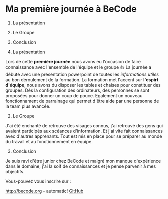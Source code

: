 # Ma première journée à BeCode

1. La présentation
2. Le Groupe
3. Conclusion

1. La présentation

Lors de cette **première journée** nous avons eu l'occasion de faire connaissance avec l'ensemble de l'équipe et le groupe :+1:
La journée a débuté avec une présentation powerpoint de toutes les *informations utiles* au bon déroulement de la formation.
La formation met l'accent sur **l'espirt d'équipe**, nous avons du disposer les tables et chaises pour constituer des groupes.
Dés la configuration des ordinateurs, des personnes se sont proposées pour donner un coup de pouce.
Egalement un nouveau fonctionnament de parrainage qui permet d'être aide par une personne de la team plus avancée.

2. Le Groupe

J'ai été enchanté de retrouve des visages connus, j'ai retrouvé des gens qui avaient participés aux scéances d'information.
Et j'ai vite fait connaissances avec d'autres apprenants.
Tout est mis en place pour se préparer au monde du travail et au fonctionnement en équipe.

3. Conclusion

Je suis ravi d'être junior chez BeCode et malgré mon manque d'expérience dans le domaine, j'ai la soif de connaissances et je pense parvenir à mes objectifs.

Vous-pouvez vous inscrire sur :

http://becode.org - automatic!
[GitHub](http://becode.org)
